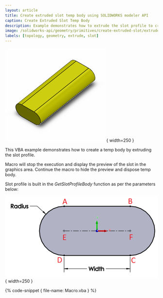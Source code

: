 ```yaml
---
layout: article
title: Create extruded slot temp body using SOLIDWORKS modeler API
caption: Create Extruded Slot Temp Body
description: Example demonstrates how to extrude the slot profile to create a temp body using SOLIDWORKS API and IModeler interface
image: /solidworks-api/geometry/primitives/create-extruded-slot/extruded-slot.png
labels: [topology, geometry, extrude, slot]
---
```

![Extruded slot profile](extruded-slot.png){ width=250 }

This VBA example demonstrates how to create a temp body by extruding the slot profile.

Macro will stop the execution and display the preview of the slot in the graphics area. Continue the macro to hide the preview and dispose temp body.

Slot profile is built in the *GetSlotProfileBody* function as per the parameters below:

![Parameters of the slot](slot-parameters.png){ width=250 }

{% code-snippet { file-name: Macro.vba } %}
